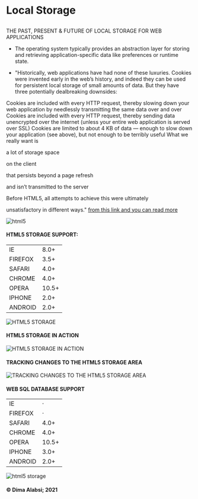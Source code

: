#  Local Storage

## 
THE PAST, PRESENT & FUTURE OF LOCAL STORAGE FOR WEB APPLICATIONS

+  The operating system typically provides an abstraction layer for storing and retrieving application-specific data like preferences or runtime state. 

+ "Historically, web applications have had none of these luxuries. Cookies were invented early in the web’s history, and indeed they can be used for persistent local storage of small amounts of data. But they have three potentially dealbreaking downsides:

Cookies are included with every HTTP request, thereby slowing down your web application by needlessly transmitting the same data over and over
Cookies are included with every HTTP request, thereby sending data unencrypted over the internet (unless your entire web application is served over SSL)
Cookies are limited to about 4 KB of data — enough to slow down your application (see above), but not enough to be terribly useful
What we really want is

a lot of storage space

on the client

that persists beyond a page refresh

and isn’t transmitted to the server

Before HTML5, all attempts to achieve this were ultimately 

unsatisfactory in different ways."
   [from this link and you can read more  ](http://diveinto.html5doctor.com/storage.html)

   
   ![html5](https://clementbuchanan.github.io/reading-notes/images/html5.jpg)



#### HTML5 STORAGE SUPPORT:
|||
|----|----|
|IE |8.0+|
|	FIREFOX	|3.5+|
|SAFARI|4.0+|
|CHROME|4.0+|
|OPERA|10.5+|
|	IPHONE|2.0+|
|ANDROID|2.0+|

![ HTML5 STORAGE ](https://image.slidesharecdn.com/datageeksv2-131217093107-phpapp02/95/datageeks-19-638.jpg?cb=1387272728)

#### HTML5 STORAGE IN ACTION
![ HTML5 STORAGE IN ACTION
](https://image2.slideserve.com/4041342/html5-in-action3-l.jpg)

			
####  TRACKING CHANGES TO THE HTML5 STORAGE AREA
![TRACKING CHANGES TO THE HTML5 STORAGE AREA](https://www.webfx.com/blog/images/assets/cdn.sixrevisions.com/0182-02_localstorage_event.jpg)



#### WEB SQL DATABASE SUPPORT
|||
|----|----|
|IE|·|
|FIREFOX|·|
|SAFARI|4.0+|
|CHROME|4.0+|
|OPERA|10.5+|
|IPHONE|3.0+|
|ANDROID|2.0+|

![html5 storage](https://scriptverse.academy/img/tutorials/html5-webstorage.png)




   #### &copy; Dima Alabsi; 2021 


